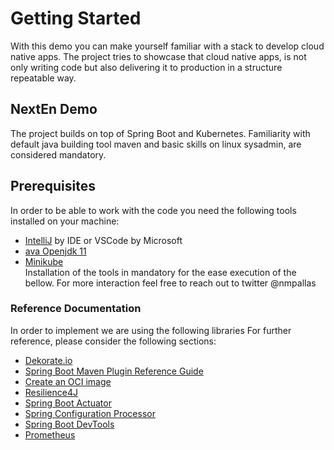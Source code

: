 # Getting Started
With this demo you can make yourself familiar with a stack to develop cloud native apps. The project tries to showcase that cloud native apps, is not only writing code but also delivering it to production in a structure repeatable way.
##  NextEn Demo
The project builds on top of Spring Boot and Kubernetes. Familiarity with default java building tool maven  and basic skills on linux sysadmin, are considered mandatory.
##  Prerequisites
In order to be able to work with the code you need the following tools installed on your machine:
* [IntelliJ](https://www.jetbrains.com/idea/promo/ultimate/?gclid=CjwKCAiAv4n9BRA9EiwA30WND6hepHcg8EGDFC7xKSQzzVJvfSvUOW5qip_1ecQcmEQsSlWQ1ZwYPRoC174QAvD_BwE) by IDE or VSCode by Microsoft
* [ava Openjdk 11](https://openjdk.java.net/projects/jdk/11/)
* [Minikube](https://minikube.sigs.k8s.io/docs/start/)  
Installation of the tools in mandatory for the ease execution of the bellow. For more interaction feel free to reach out to twitter  @nmpallas
### Reference Documentation
In order to implement we are using the following libraries
For further reference, please consider the following sections:
* [Dekorate.io](https://dekorate.io/)
* [Spring Boot Maven Plugin Reference Guide](https://docs.spring.io/spring-boot/docs/2.3.5.RELEASE/maven-plugin/reference/html/)
* [Create an OCI image](https://docs.spring.io/spring-boot/docs/2.3.5.RELEASE/maven-plugin/reference/html/#build-image)
* [Resilience4J](https://cloud.spring.io/spring-cloud-static/spring-cloud-circuitbreaker/current/reference/html)
* [Spring Boot Actuator](https://docs.spring.io/spring-boot/docs/2.3.5.RELEASE/reference/htmlsingle/#production-ready)
* [Spring Configuration Processor](https://docs.spring.io/spring-boot/docs/2.3.5.RELEASE/reference/htmlsingle/#configuration-metadata-annotation-processor)
* [Spring Boot DevTools](https://docs.spring.io/spring-boot/docs/2.3.5.RELEASE/reference/htmlsingle/#using-boot-devtools)
* [Prometheus](https://docs.spring.io/spring-boot/docs/2.3.5.RELEASE/reference/html/production-ready-features.html#production-ready-metrics-export-prometheus)

